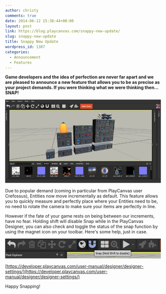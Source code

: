 ```yaml
---
author: christy
comments: true
date: 2014-06-12 15:38:44+00:00
layout: post
link: https://blog.playcanvas.com/snappy-new-update/
slug: snappy-new-update
title: Snappy New Update
wordpress_id: 1307
categories:
  - Announcement
  - Features
---
```


**Game developers and the idea of perfection are never far apart and we are pleased to announce a new feature that allows you to be as precise as your project demands. If you were thinking what we were thinking then…SNAP!**

**[![snap screenshot](/assets/media/snap-screenshot.jpg)](/assets/media/snap-screenshot.jpg)**

Due to popular demand (coming in particular from PlayCanvas user Crefossus), Entities now move incrementally as default. This feature allows you to quickly measure and perfectly place where your Entities need to be, no need to rotate the camera to make sure your items are perfectly in line.

However if the fate of your game rests on being between our increments, have no fear. Holding shift will disable Snap while in the PlayCanvas Designer, you can also check and toggle the status of the snap function by using the magnet icon on your toolbar. Here's some help, just in case.

[![snap_tool](/assets/media/snap_tool.png)](/assets/media/snap_tool.png)

[https://developer.playcanvas.com/user-manual/designer/designer-settings/](https://developer.playcanvas.com/user-manual/designer/designer-settings/)

Happy Snapping!
